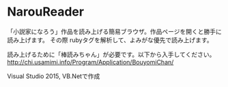# NarouReader
「小説家になろう」作品を読み上げる簡易ブラウザ。作品ページを開くと勝手に読み上げます。
その際 rubyタグを解析して、よみがな優先で読み上げます。

読み上げるために「棒読みちゃん」が必要です。以下から入手してください。
http://chi.usamimi.info/Program/Application/BouyomiChan/

Visual Studio 2015, VB.Netで作成
